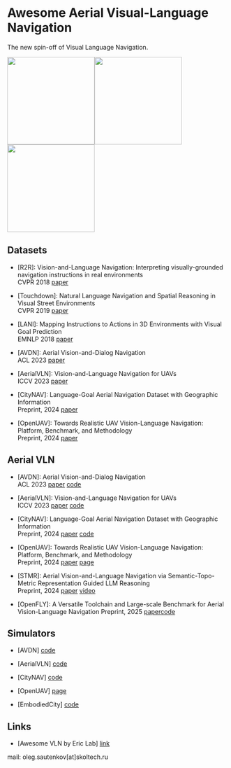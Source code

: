# Awesome Aerial Visual-Language Navigation
The new spin-off of Visual Language Navigation.

<img src="https://github.com/user-attachments/assets/a202973c-86cc-4b6b-9b41-1567c91587f8" height="200" /><img src="https://github.com/user-attachments/assets/b1897bca-a7c1-43d6-a9ce-95c8f1a1b7ce" height="200" /><img src="https://github.com/user-attachments/assets/cd307765-6cad-4d70-a624-559a339beebd" height="200" />


## Datasets

<!-- - Visual Navigation for Mobile Robots: A Survey [paper](https://link.springer.com/article/10.1007/s10846-008-9235-4) -->

- [R2R]: Vision-and-Language Navigation: Interpreting visually-grounded navigation instructions in real environments  
  CVPR 2018 [paper](https://arxiv.org/abs/1711.07280) 

- [Touchdown]: Natural Language Navigation and Spatial Reasoning in Visual Street Environments  
CVPR 2019 [paper](https://doi.org/10.1109/CVPR.2019.01282)

- [LANI]: Mapping Instructions to Actions in 3D Environments with Visual Goal Prediction  
EMNLP 2018 [paper](https://arxiv.org/abs/1809.00786)

- [AVDN]: Aerial Vision-and-Dialog Navigation  
ACL 2023 [paper](https://sites.google.com/view/aerial-vision-and-dialog/home)

- [AerialVLN]: Vision-and-Language Navigation for UAVs  
  ICCV 2023 [paper](https://openaccess.thecvf.com/content/ICCV2023/papers/Liu_AerialVLN_Vision-and-Language_Navigation_for_UAVs_ICCV_2023_paper.pdf)

- [CityNAV]: Language-Goal Aerial Navigation Dataset with Geographic Information  
  Preprint, 2024 [paper](https://arxiv.org/pdf/2406.14240)

- [OpenUAV]: Towards Realistic UAV Vision-Language Navigation: Platform, Benchmark, and Methodology  
  Preprint, 2024 [paper](https://arxiv.org/abs/2410.07087)

## Aerial VLN

- [AVDN]: Aerial Vision-and-Dialog Navigation  
  ACL 2023 [paper](https://sites.google.com/view/aerial-vision-and-dialog/home) [code](https://github.com/eric-ai-lab/Aerial-Vision-and-Dialog-Navigation)

- [AerialVLN]: Vision-and-Language Navigation for UAVs  
  ICCV 2023 [paper](https://openaccess.thecvf.com/content/ICCV2023/papers/Liu_AerialVLN_Vision-and-Language_Navigation_for_UAVs_ICCV_2023_paper.pdf) [code](https://github.com/AirVLN/AirVLN)

- [CityNAV]: Language-Goal Aerial Navigation Dataset with Geographic Information  
  Preprint, 2024 [paper](https://arxiv.org/pdf/2406.14240) [code](https://github.com/water-cookie/citynav)

- [OpenUAV]: Towards Realistic UAV Vision-Language Navigation: Platform, Benchmark, and Methodology  
  Preprint, 2024 [paper](https://arxiv.org/abs/2410.07087) [page](https://prince687028.github.io/OpenUAV/)

- [STMR]: Aerial Vision-and-Language Navigation via Semantic-Topo-Metric Representation Guided LLM Reasoning  
  Preprint, 2024 [paper](https://arxiv.org/pdf/2410.08500) [video](https://www.youtube.com/watch?v=QCurAuA0NXg&ab_channel=IPEC)

- [OpenFLY]: A Versatile Toolchain and Large-scale Benchmark for Aerial Vision-Language Navigation
  Preprint, 2025 [paper](https://arxiv.org/abs/2502.18041)[code](https://github.com/SHAILAB-IPEC/OpenFly-Platform)

  

## Simulators

- [AVDN] [code](https://github.com/eric-ai-lab/Aerial-Vision-and-Dialog-Navigation)

- [AerialVLN] [code](https://github.com/AirVLN/AirVLN)

- [CityNAV] [code](https://github.com/water-cookie/citynav)

- [OpenUAV] [page](https://prince687028.github.io/OpenUAV/)

- [EmbodiedCity] [code](https://github.com/tsinghua-fib-lab/EmbodiedCity)

## Links
- [Awesome VLN by Eric Lab] [link](https://github.com/eric-ai-lab/awesome-vision-language-navigation)

  
mail: oleg.sautenkov[at]skoltech.ru

